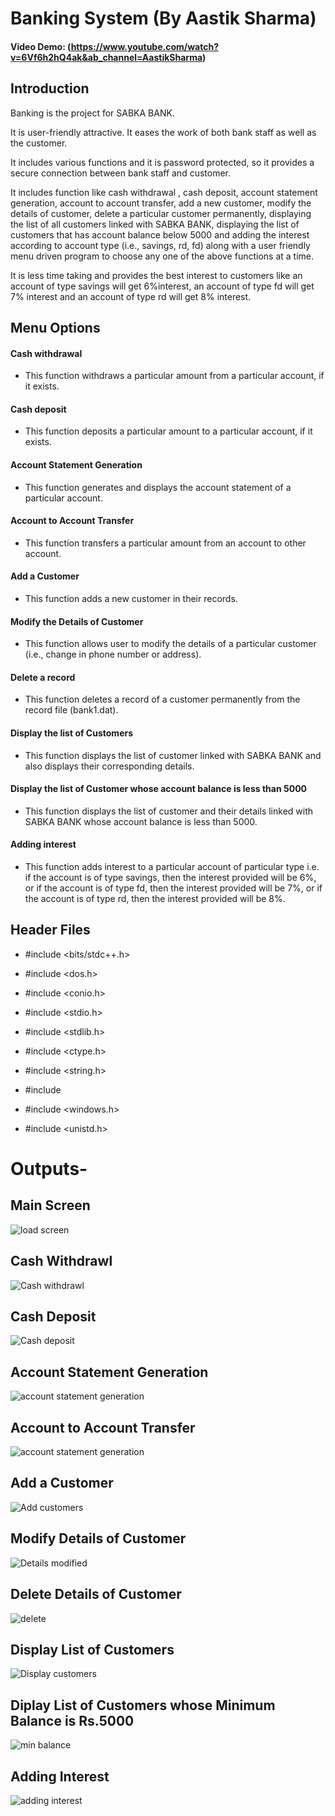 # Banking System (By Aastik Sharma)

#### Video Demo: (https://www.youtube.com/watch?v=6Vf6h2hQ4ak&ab_channel=AastikSharma)

## Introduction

Banking is the project for SABKA BANK. 

It is user-friendly attractive. It eases the work of both bank staff as well as the customer. 

It includes various functions and it is password protected, so it provides a secure connection between bank staff and customer.

It includes function like cash withdrawal , cash deposit, account statement generation, account to account transfer, add a new customer, modify the details of customer, delete a particular customer permanently, displaying the list of all customers linked with SABKA BANK, displaying the list of customers that has account balance below 5000 and adding the interest according to account type (i.e., savings, rd, fd) along with a user friendly menu driven program to choose any one of the above functions at a time.

It is less time taking and provides the best interest to customers like an account of type savings will get 6%interest, an account of type fd will get 7% interest and an account of type rd will get 8% interest.

## Menu Options

#### Cash withdrawal
- This function withdraws a particular amount from a particular account, if it exists.

#### Cash deposit
- This function deposits a particular amount to a particular account, if it exists.

#### Account Statement Generation
- This function generates and displays the account statement of a particular account.

#### Account to Account Transfer
- This function transfers a particular amount from an account to other account.

####  Add a Customer
- This function adds a new customer in their records.

#### Modify the Details of Customer
- This function allows user to modify the details of a particular customer (i.e., change in phone number or address).

#### Delete a record
- This function deletes a record of a customer permanently from the record file (bank1.dat).

#### Display the list of Customers
- This function displays the list of customer linked with SABKA BANK and also displays their corresponding details.

#### Display the list of Customer whose account balance is less than 5000
- This function displays the list of customer and their details linked with SABKA BANK whose account balance is less than 5000.

#### Adding interest
- This function adds interest to a particular account of particular type i.e. if the account is of type savings, then the interest provided will be 6%, or if the account is of type fd, then the interest provided will be 7%, or if the account is of type rd, then the interest provided will be 8%.

## Header Files
- #include <bits/stdc++.h>

- #include <dos.h>

- #include <conio.h>

- #include <stdio.h>

- #include <stdlib.h>

- #include <ctype.h>

- #include <string.h>

- #include <cstdio>

- #include <windows.h>

- #include <unistd.h>


# Outputs-

## Main Screen

![load screen](https://user-images.githubusercontent.com/84850243/179387289-32f50833-8cb0-4b19-94e2-1763ee160f56.png)

## Cash Withdrawl

![Cash withdrawl](https://user-images.githubusercontent.com/84850243/179387278-f283dd2b-33ba-4527-bed0-2be4aef992de.png)

## Cash Deposit

![Cash deposit](https://user-images.githubusercontent.com/84850243/179387276-e6b827f9-8f82-4df0-bdc7-8a7e86f395a8.png)

## Account Statement Generation

![account statement generation](https://user-images.githubusercontent.com/84850243/179387251-4b5ef7d9-384e-4661-baa5-6e8db4704efe.png)

## Account to Account Transfer

![account statement generation](https://user-images.githubusercontent.com/84850243/179390767-13d7c256-b9d1-4fca-ba12-f80c3ad6d174.png)

## Add a Customer

![Add customers](https://user-images.githubusercontent.com/84850243/179387268-042ac4cc-83b0-4445-8c09-2d467bb22c64.png)

## Modify Details of Customer

![Details modified](https://user-images.githubusercontent.com/84850243/179387282-70875112-cd1a-4537-985d-8f59e330ad80.png)

## Delete Details of Customer

![delete](https://user-images.githubusercontent.com/84850243/179387280-61c7b6d3-c763-44d4-a016-11d7e42dcba1.png)

## Display List of Customers

![Display customers](https://user-images.githubusercontent.com/84850243/179387284-a8b672f2-ab93-4943-9101-0965ab92cf78.png)

## Diplay List of Customers whose Minimum Balance is Rs.5000

![min balance](https://user-images.githubusercontent.com/84850243/179387291-b921c420-4459-4610-893c-5aea4b554e3c.png)

## Adding Interest

![adding interest](https://user-images.githubusercontent.com/84850243/179387273-202f86b5-2d6d-4545-9e76-a262c5ec7811.png)

